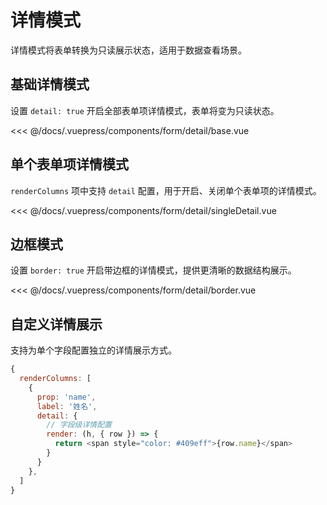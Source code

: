 # 详情模式

详情模式将表单转换为只读展示状态，适用于数据查看场景。

## 基础详情模式

设置 `detail: true` 开启全部表单项详情模式，表单将变为只读状态。

<ClientOnly>
<common-code-format>
  <form-detail-base slot="source"></form-detail-base>
  
<<< @/docs/.vuepress/components/form/detail/base.vue
</common-code-format>
</ClientOnly>

## 单个表单项详情模式

`renderColumns` 项中支持 `detail` 配置，用于开启、关闭单个表单项的详情模式。

<ClientOnly>
<common-code-format>
  <form-detail-singleDetail slot="source"></form-detail-singleDetail>
  
<<< @/docs/.vuepress/components/form/detail/singleDetail.vue
</common-code-format>
</ClientOnly>

## 边框模式

设置 `border: true` 开启带边框的详情模式，提供更清晰的数据结构展示。

<ClientOnly>
<common-code-format>
  <form-detail-border slot="source"></form-detail-border>
  
<<< @/docs/.vuepress/components/form/detail/border.vue
</common-code-format>
</ClientOnly>



## 自定义详情展示

支持为单个字段配置独立的详情展示方式。

```javascript
{
  renderColumns: [
    {
      prop: 'name',
      label: '姓名',
      detail: {
        // 字段级详情配置
        render: (h, { row }) => {
          return <span style="color: #409eff">{row.name}</span>
        }
      }
    },
  ]
}
```